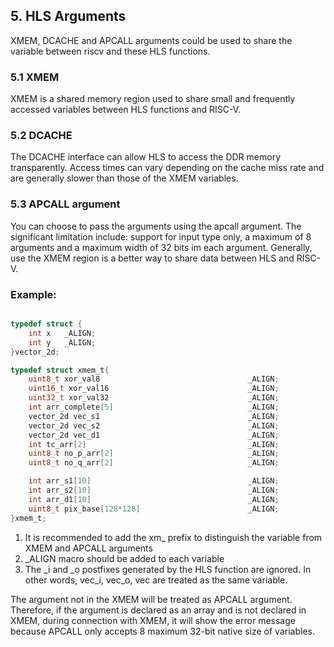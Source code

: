 ## 5. HLS Arguments
XMEM, DCACHE and APCALL arguments could be used to share the variable between riscv and these HLS functions.

### 5.1 XMEM
XMEM is a shared memory region used to share small and frequently accessed variables between HLS functions and RISC-V.

### 5.2 DCACHE
The DCACHE interface can allow HLS to access the DDR memory transparently. Access times can vary depending on the cache miss rate and are generally slower than those of the XMEM variables.

### 5.3 APCALL argument
You can choose to pass the arguments using the apcall argument. The significant limitation include: support for input type only, a maximum of 8 arguments and a maximum width of 32 bits im each argument. Generally, use the XMEM region is a better way to share data between HLS and RISC-V.

### Example:
```C

typedef struct {
    int x   _ALIGN;
    int y   _ALIGN;
}vector_2d;

typedef struct xmem_t{
    uint8_t xor_val8                                 _ALIGN;
    uint16_t xor_val16                               _ALIGN;
    uint32_t xor_val32                               _ALIGN;
    int arr_complete[5]                              _ALIGN;
    vector_2d vec_s1                                 _ALIGN;
    vector_2d vec_s2                                 _ALIGN;
    vector_2d vec_d1                                 _ALIGN;
    int tc_arr[2]                                    _ALIGN;
    uint8_t no_p_arr[2]                              _ALIGN;
    uint8_t no_q_arr[2]                              _ALIGN;

    int arr_s1[10]                                   _ALIGN;
    int arr_s2[10]                                   _ALIGN;
    int arr_d1[10]                                   _ALIGN;
    uint8_t pix_base[128*128]                        _ALIGN;
}xmem_t;
```

1. It is recommended to add the xm_ prefix to distinguish the variable from XMEM and APCALL arguments
2. _ALIGN macro should be added to each variable
3. The _i and _o postfixes generated by the HLS function are ignored. In other words, vec_i, vec_o, vec are treated as the same variable.

The argument not in the XMEM will be treated as APCALL argument. Therefore, if the argument is declared as an array and is not declared in XMEM, during connection with XMEM, it will show the error message because APCALL only accepts 8 maximum 32-bit native size of variables.